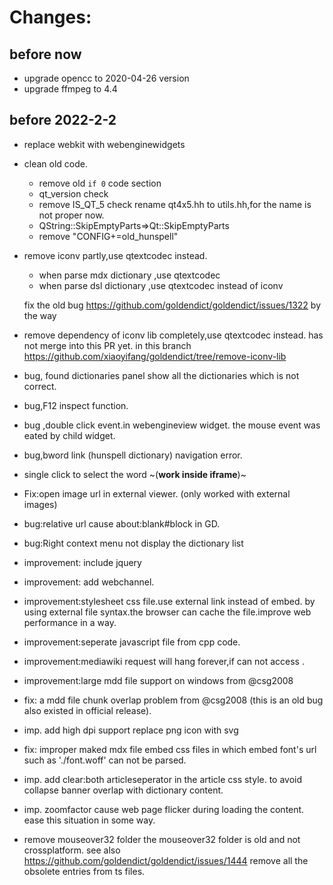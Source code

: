# Changes:

## before now
- upgrade opencc to 2020-04-26 version
- upgrade ffmpeg to 4.4



## before 2022-2-2
-  replace webkit with webenginewidgets
-    clean old code.
      -  remove old `if 0` code section 
      -  qt_version check 
      -  remove IS_QT_5 check
           rename qt4x5.hh to utils.hh,for the name is not proper now.
      - QString::SkipEmptyParts=>Qt::SkipEmptyParts
      - remove "CONFIG+=old_hunspell" 
-  remove iconv partly,use qtextcodec instead.
      - when parse mdx dictionary ,use qtextcodec
      - when parse dsl dictionary ,use qtextcodec instead of iconv
      
      fix the old bug https://github.com/goldendict/goldendict/issues/1322 by the way
-   remove dependency of iconv lib completely,use qtextcodec instead. has not merge into this PR yet. in this branch https://github.com/xiaoyifang/goldendict/tree/remove-iconv-lib
-   bug, found dictionaries panel show all the dictionaries  which is not correct.
-  bug,F12 inspect function.
-  bug ,double click event.in webengineview widget. the mouse event was eated by child widget.
- bug,bword link (hunspell dictionary) navigation error.
- single click to select the word ~(**work inside  iframe**)~
- Fix:open image url in external viewer.  (only worked with external images)
- bug:relative url cause about:blank#block in GD.
- bug:Right context menu not  display the dictionary list 
- improvement: include jquery 
- improvement: add webchannel.
- improvement:stylesheet css file.use external link instead of embed. 
by using external file syntax.the browser can cache the file.improve web performance in a way.
- improvement:seperate javascript file from cpp code.
- improvement:mediawiki request will hang forever,if can not access .
- improvement:large mdd file support on windows from @csg2008
- fix: a mdd file chunk overlap problem from @csg2008 (this is an old bug also existed in official release).
- imp. add high dpi support replace png icon with svg 
- fix: improper maked mdx file embed css files in which embed font's url such as './font.woff' can not be parsed.
- imp. add clear:both articleseperator in the article css style. to avoid collapse banner overlap with dictionary content.
- imp. zoomfactor cause web page flicker during loading the content. ease this situation in some way.
- remove mouseover32 folder
  the mouseover32 folder is old and not crossplatform. see also https://github.com/goldendict/goldendict/issues/1444
  remove all the obsolete entries from ts files.
